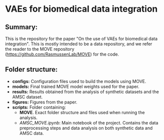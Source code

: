 # VAEs for biomedical data integration

## Summary: 
This is the repository for the paper "On the use of VAEs for biomedical data integration". This is mostly intended to be a data repository, and we refer the reader to the MOVE repository (https://github.com/RasmussenLab/MOVE) for the code.

## Folder structure: 
- **configs:** Configuration files used to build the models using MOVE.
- **models:** Final trained MOVE model weights used for the paper.
- **results:** Results obtained from the analysis of synthetic datasets and the AMSC dataset.
- **figures:** Figures from the paper.
- **scripts:** Folder containing:
  - **MOVE**. Exact folder structure and files used when running the analysis.
  - *AMSC_MOVE.ipynb*: Main notebook of the project. Contains the data preprocessing steps and data analysis on both synthetic data and AMSC data.



